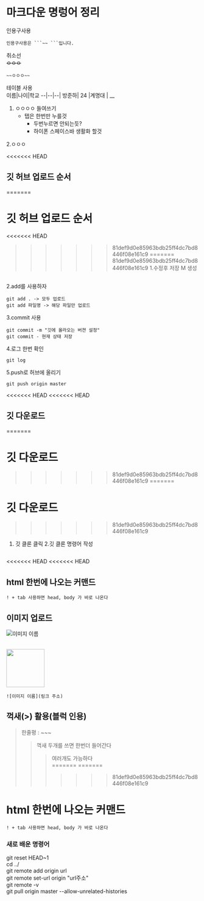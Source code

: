 # 마크다운 명렁어 정리
인용구사용
```
인용구사용은 ```~~ ```입니다.
```
취소선<br>
~~ㅇㅇㅇ~~
```
~~ㅇㅇㅇ~~
```
테이블 사용<br>
이름|나이|학교
--|--|--|
방준하| 24 |계명대 |
__

1. ㅇㅇㅇㅇ 들여쓰기
    - 탭은 한번만 누를것
        - 두번누르면 안되는듯?
        - 하이폰 스페이스바 생활화 할것

2.ㅇㅇㅇ    

<<<<<<< HEAD
## 깃 허브 업로드 순서
=======
# 깃 허브 업로드 순서
<<<<<<< HEAD
>>>>>>> 81def9d0e85963bdb25ff4dc7bd8446f08e161c9
=======
>>>>>>> 81def9d0e85963bdb25ff4dc7bd8446f08e161c9
1.수정후 저장 M 생성
```
```
2.add를 사용하자
```
git add . -> 모두 업로드
git add 파일명 -> 해당 파일만 업로드
```
3.commit 사용
```
git commit -m "깃에 올라오는 버젼 설정" 
git commit - 현재 상태 저장
```
4.로그 한번 확인
```
git log
```
5.push로 허브에 올리기
```
git push origin master
```

<<<<<<< HEAD
<<<<<<< HEAD
## 깃 다운로드 
=======
# 깃 다운로드 
>>>>>>> 81def9d0e85963bdb25ff4dc7bd8446f08e161c9
=======
# 깃 다운로드 
>>>>>>> 81def9d0e85963bdb25ff4dc7bd8446f08e161c9
1. 깃 클론 클릭
2.깃 클론 명령어 작성
```

```

<<<<<<< HEAD
<<<<<<< HEAD
## html 한번에 나오는 커맨드
```
! + tab 사용하면 head, body 가 바로 나온다
```

## 이미지 업로드
![이미지 이름](https://mblogthumb-phinf.pstatic.net/MjAxODAzMjZfMTU3/MDAxNTIyMDQ5NTgwMDMy.GwbG30bbo5Ie7Ph6hdqzqFmZgnJIHvOT3PwmylbISvcg.AsqC0vlRZTILTYZVkQEh_jV7aOIw-BIA7ngrKJFI1Lkg.PNG.canonkoreacamera/%EC%A0%9C%EB%AA%A9_%EC%97%86%EC%9D%8C-1.png?type=w800)<br><br>

<img src = "https://mblogthumb-phinf.pstatic.net/MjAxODAzMjZfMTU3/MDAxNTIyMDQ5NTgwMDMy.GwbG30bbo5Ie7Ph6hdqzqFmZgnJIHvOT3PwmylbISvcg.AsqC0vlRZTILTYZVkQEh_jV7aOIw-BIA7ngrKJFI1Lkg.PNG.canonkoreacamera/%EC%A0%9C%EB%AA%A9_%EC%97%86%EC%9D%8C-1.png?type=w800"  width="100px" height="100px"/>

```
![이미지 이름](링크 주소)
```

## 꺽새(>) 활용(블럭 인용)
>한줄평 : ~~~
>> 꺽새 두개를 쓰면 한번더 들어간다
>>> 여러개도 가능하다   
=======
=======
>>>>>>> 81def9d0e85963bdb25ff4dc7bd8446f08e161c9
# html 한번에 나오는 커맨드
```
! + tab 사용하면 head, body 가 바로 나온다
```

### 새로 배운 명령어
git reset HEAD~1  
cd ../  
git remote add origin url  
git remote set-url origin "url주소"  
git remote -v  
git pull origin master --allow-unrelated-histories 
